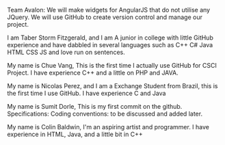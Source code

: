 Team Avalon:
We will make widgets for AngularJS that do not utilise any JQuery.
We will use GitHub to create version control and manage our project.

I am Taber Storm Fitzgerald, and I am A junior in college with little GitHub experience and have dabbled in several languages such as C++ C# Java HTML CSS JS and love run on sentences.

My name is Chue Vang, This is the first time I actually use GitHub for CSCI Project. I have experience C++ and a little on PHP and JAVA. 

My name is Nicolas Perez, and I am a Exchange Student from Brazil, this is the first time I use GitHub. I have experience C and Java 

My name is Sumit Dorle, This is my first commit on the github.
Specifications: 
Coding conventions: to be discussed and added later.

My name is Colin Baldwin, I'm an aspiring artist and programmer. I have experience in HTML, Java, and a little bit in C++ 
